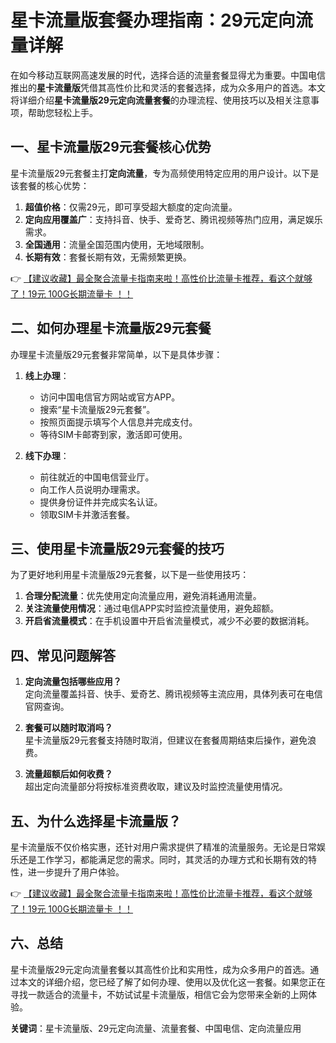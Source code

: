 # 星卡流量版套餐办理指南：29元定向流量详解

在如今移动互联网高速发展的时代，选择合适的流量套餐显得尤为重要。中国电信推出的**星卡流量版**凭借其高性价比和灵活的套餐选择，成为众多用户的首选。本文将详细介绍**星卡流量版29元定向流量套餐**的办理流程、使用技巧以及相关注意事项，帮助您轻松上手。

## 一、星卡流量版29元套餐核心优势

星卡流量版29元套餐主打**定向流量**，专为高频使用特定应用的用户设计。以下是该套餐的核心优势：

1. **超值价格**：仅需29元，即可享受超大额度的定向流量。
2. **定向应用覆盖广**：支持抖音、快手、爱奇艺、腾讯视频等热门应用，满足娱乐需求。
3. **全国通用**：流量全国范围内使用，无地域限制。
4. **长期有效**：套餐长期有效，无需频繁更换。

👉 [【建议收藏】最全聚合流量卡指南来啦！高性价比流量卡推荐，看这个就够了！19元 100G长期流量卡 ！！](https://bit.ly/Liuliangka)

## 二、如何办理星卡流量版29元套餐

办理星卡流量版29元套餐非常简单，以下是具体步骤：

1. **线上办理**：
   - 访问中国电信官方网站或官方APP。
   - 搜索“星卡流量版29元套餐”。
   - 按照页面提示填写个人信息并完成支付。
   - 等待SIM卡邮寄到家，激活即可使用。

2. **线下办理**：
   - 前往就近的中国电信营业厅。
   - 向工作人员说明办理需求。
   - 提供身份证件并完成实名认证。
   - 领取SIM卡并激活套餐。

## 三、使用星卡流量版29元套餐的技巧

为了更好地利用星卡流量版29元套餐，以下是一些使用技巧：

1. **合理分配流量**：优先使用定向流量应用，避免消耗通用流量。
2. **关注流量使用情况**：通过电信APP实时监控流量使用，避免超额。
3. **开启省流量模式**：在手机设置中开启省流量模式，减少不必要的数据消耗。

## 四、常见问题解答

1. **定向流量包括哪些应用？**  
   定向流量覆盖抖音、快手、爱奇艺、腾讯视频等主流应用，具体列表可在电信官网查询。

2. **套餐可以随时取消吗？**  
   星卡流量版29元套餐支持随时取消，但建议在套餐周期结束后操作，避免浪费。

3. **流量超额后如何收费？**  
   超出定向流量部分将按标准资费收取，建议及时监控流量使用情况。

## 五、为什么选择星卡流量版？

星卡流量版不仅价格实惠，还针对用户需求提供了精准的流量服务。无论是日常娱乐还是工作学习，都能满足您的需求。同时，其灵活的办理方式和长期有效的特性，进一步提升了用户体验。

👉 [【建议收藏】最全聚合流量卡指南来啦！高性价比流量卡推荐，看这个就够了！19元 100G长期流量卡 ！！](https://bit.ly/Liuliangka)

## 六、总结

星卡流量版29元定向流量套餐以其高性价比和实用性，成为众多用户的首选。通过本文的详细介绍，您已经了解了如何办理、使用以及优化这一套餐。如果您正在寻找一款适合的流量卡，不妨试试星卡流量版，相信它会为您带来全新的上网体验。

**关键词**：星卡流量版、29元定向流量、流量套餐、中国电信、定向流量应用